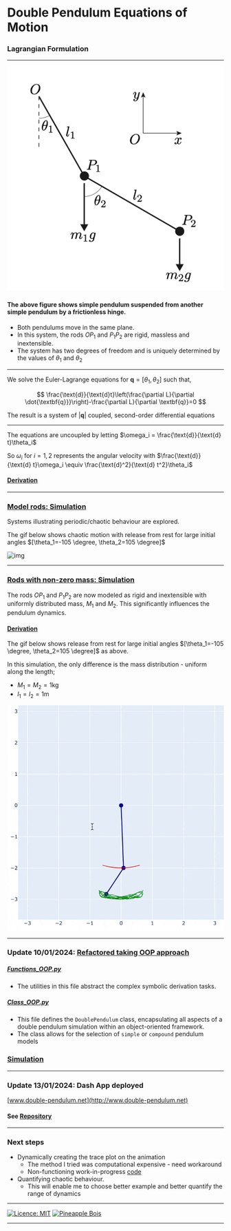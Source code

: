 # Double Pendulum Equations of Motion

### Lagrangian Formulation

----

![img](Resources/Double_Pendulum.png)

#### The above figure shows simple pendulum suspended from another simple pendulum by a frictionless hinge. 
- Both pendulums move in the same plane. 
- In this system, the rods $OP_1$ and $P_1P_2$ are rigid, massless and inextensible.
- The system has two degrees of freedom and is uniquely determined by the values of $\theta_1$ and $\theta_2$

----

We solve the Euler-Lagrange equations for $\textbf{q} = [\theta_1, \theta_2]$ such that, 

$$
\frac{\text{d}}{\text{d}t}\left(\frac{\partial L}{\partial \dot{\textbf{q}}}\right)-\frac{\partial L}{\partial \textbf{q}}=0
$$

The result is a system of $|\textbf{q}|$ coupled, second-order differential equations

----

The equations are uncoupled by letting $\omega_i = \frac{\text{d}}{\text{d} t}\theta_i$

So $\omega_i$ for $i=1,2$ represents the angular velocity with $\frac{\text{d}}{\text{d} t}\omega_i \equiv \frac{\text{d}^2}{\text{d} t^2}\theta_i$

#### [Derivation](Derivation.ipynb)

----

### [Model rods: Simulation](Simulation.ipynb)

Systems illustrating periodic/chaotic behaviour are explored.

The gif below shows chaotic motion with release from rest for large initial angles $[\theta_1=-105 \degree, \theta_2=105 \degree]$

![img](Resources/Chaotic_1.gif)

----

### [Rods with non-zero mass: Simulation](Compound_Double_Pendulum/Simulation_Compound.ipynb)

The rods $OP_1$ and $P_1P_2$ are now modeled as rigid and inextensible with uniformly distributed mass, $M_1$ and $M_2$. This significantly influences the pendulum dynamics.


#### [Derivation](Compound_Double_Pendulum/Derivation_Compound.ipynb)

The gif below shows release from rest for large initial angles $[\theta_1=-105 \degree, \theta_2=105 \degree]$ as above.

In this simulation, the only difference is the mass distribution - uniform along the length;
- $M_1=M_2=1\text{kg}$
- $l_1=l_2=1\text{m}$


![img](Compound_Double_Pendulum/Image_files/Moment1.gif)

----

### Update 10/01/2024: [Refactored taking OOP approach](OOP) 

##### [Functions_OOP.py](OOP/Functions_OOP.py)

- The utilities in this file abstract the complex symbolic derivation tasks.

##### [Class_OOP.py](OOP/Class_OOP.py)

- This file defines the `DoublePendulum` class, encapsulating all aspects of a double pendulum simulation within an object-oriented framework. 
- The class allows for the selection of `simple` or `compound` pendulum models

### [Simulation](OOP/Sim_OOP.ipynb)

----

### Update 13/01/2024: Dash App deployed

[www.double-pendulum.net](http://www.double-pendulum.net)

#### See [Repository](https://github.com/pineapple-bois/Double_Pendulum_App)

----

### Next steps

- Dynamically creating the trace plot on the animation
  - The method I tried was computational expensive - need workaround
  - Non-functioning work-in-progress [code](To_do/dynamic_traces.py)
- Quantifying chaotic behaviour.
  - This will enable me to choose better example and better quantify the range of dynamics 

----

[![Licence: MIT](https://img.shields.io/badge/Licence-MIT-yellow.svg)](LICENSE.md) [![Pineapple Bois](https://img.shields.io/badge/Website-Pineapple_Bois-5087B2.svg?style=flat&logo=telegram)](https://pineapple-bois.github.io)

----
